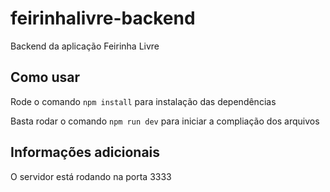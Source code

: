# feirinhalivre-backend

Backend da aplicação Feirinha Livre

## Como usar

Rode o comando `npm install` para instalação das dependências

Basta rodar o comando `npm run dev` para iniciar a compliação dos arquivos

## Informações adicionais 

O servidor está rodando na porta 3333
